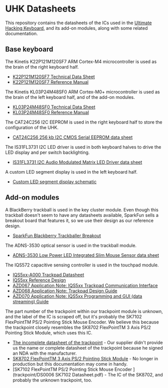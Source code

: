 # UHK Datasheets

This repository contains the datasheets of the ICs used in the [Ultimate Hacking Keyboard](https://ultimatehackingkeyboard.com/), and its add-on modules, along with some related documentation.

## Base keyboard

The Kinetis K22P121M120SF7 ARM Cortex-M4 microcontroller is used as the brain of the right keyboard half.
* [K22P121M120SF7 Technical Data Sheet](K22P121M120SF7.pdf)
* [K22P121M120SF7 Reference Manual](K22P121M120SF7RM.pdf)

The Kinetis KL03P24M48SF0 ARM Cortex-M0+ microcontroller is used as the brain of the left keyboard half, and of the add-on modules.

* [KL03P24M48SF0 Technical Data Sheet](KL03P24M48SF0-782281.pdf)
* [KL03P24M48SF0 Reference Manual](KL03P24M48SF0RM.pdf)

The CAT24C256 I2C EEPROM is used in the right keyboard half to store the configuration of the UHK.

* [CAT24C256 256 kb I2C CMOS Serial EEPROM data sheet](CAT24C256-D.pdf)

The IS31FL3731 I2C LED driver is used in both keyboard halves to drive the LED display and per switch backlighting.

* [IS31FL3731 I2C Audio Modulated Matrix LED Driver data sheet](31FL3731.pdf)

A custom LED segment display is used in the left keyboard half.

* [Custom LED segment display schematic](led-display.png)

## Add-on modules

A BlackBerry trackball is used in the key cluster module. Even though this trackball doesn't seem to have any datasheets available, SparkFun sells a breakout board that features it, so we use their design as our reference design.

* [SparkFun Blackberry Trackballer Breakout](https://www.sparkfun.com/products/13169)

The ADNS-3530 optical sensor is used in the trackball module.

* [ADNS-3530 Low Power LED Integrated Slim Mouse Sensor data sheet](ADNS-3530.pdf)

The IQS572 capacitive sensing controller is used in the touchpad module.

* [IQS5xx-A000 Trackpad Datasheet](trackpad/iqs5xx-a000_trackpad_datasheet.pdf)
* [IQS5xx Reference Design](trackpad/iqs5xx_reference_designs/IQS5xx.pdf)
* [AZD067 Application Note: IQS5xx Trackpad Communication Interface](trackpad/azd067_iqs5xx_trackpad_communication_interface.pdf)
* [AZD068 Application Note: Trackpad Design Guide](trackpad/azd068-trackpad_design_guide.pdf)
* [AZD070 Application Note: IQS5xx Programming and GUI (data streaming) Guide](trackpad/azd070_iqs5xx_programming_and_data_streaming_guide.pdf)

The part number of the trackpoint within our trackpoint module is unknown, and the label of the IC is scraped off, but it's probably the SK7102 FlexPointTM PS/2 Pointing Stick Mouse Encoder. We believe this because the trackpoint closely resembles the SK8702 FlexPointTM 3 Axis PS/2 Pointing Stick Module, which uses this IC.

* [The incomplete datasheet of the trackpoint](trackpoint/trackpoint_module.pdf) - Our supplier didn't provide us the name or complete datasheet of the trackpoint because he signed an NDA with the manufacturer.
* [SK8702 FlexPointTM 3 Axis PS/2 Pointing Stick Module](trackpoint/DS0013_SK8702_Datasheet.pdf) - No longer in production but this documentation may come in handy.
* [SK7102 FlexPointTM PS/2 Pointing Stick Mouse Encoder ](trackpoint/DS0006 SK7102 Datasheet.pdf) - The IC of the SK8702, and probably the unknown trackpoint, too.
